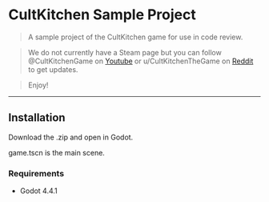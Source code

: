 # CultKitchen Sample Project

> A sample project of the CultKitchen game for use in code review.

> We do not currently have a Steam page but you can follow @CultKitchenGame on [Youtube](https://www.youtube.com/@CultKitchenGame) or u/CultKitchenTheGame on [Reddit](https://www.reddit.com/user/CultKitchenTheGame/) to get updates.

> Enjoy!

---

## Installation

Download the .zip and open in Godot.

game.tscn is the main scene.

### Requirements

- Godot 4.4.1
